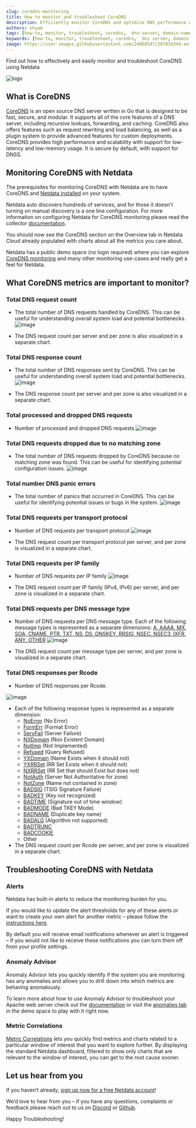 ```yaml
---
slug: coredns-monitoring
title: How to monitor and troubleshoot CoreDNS
description: Efficiently monitor CoreDNS and optimize DNS performance with Netdata, ensuring reliable and responsive name resolution. Find out more in our blog.
authors: shyam
tags: [how-to, monitor, troubleshoot, coredns,  dns-server, domain-name-server, DNS management,dns]
keywords: [how-to, monitor, troubleshoot, coredns,  dns server, domain name server, DNS management]
image: https://user-images.githubusercontent.com/24860547/207034349-ee1bbed6-4c89-43ab-bd06-5a3daa0c2c6c.png
---
```


Find out how to effectively and easily monitor and troubleshoot CoreDNS using Netdata

![logo](https://user-images.githubusercontent.com/24860547/207034349-ee1bbed6-4c89-43ab-bd06-5a3daa0c2c6c.png)

<!--truncate-->

## What is CoreDNS

[CoreDNS](https://coredns.io/) is an open source DNS server written in Go that is designed to be fast, secure, and modular. It supports all of the core features of a DNS server, including recursive lookups, forwarding, and caching. CoreDNS also offers features such as request rewriting and load balancing, as well as a plugin system to provide advanced features for custom deployments. CoreDNS provides high performance and scalability with support for low-latency and low-memory usage. It is secure by default, with support for DNSS.

## Monitoring CoreDNS with Netdata

The prerequisites for monitoring CoreDNS with Netdata are to have CoreDNS and [Netdata installed](https://learn.netdata.cloud/docs/cloud/get-started) on your system. 

Netdata auto discovers hundreds of services, and for those it doesn't turning on manual discovery is a one line configuration. For more information on configuring Netdata for CoreDNS monitoring please read the collector [documentation](https://learn.netdata.cloud/docs/agent/collectors/go.d.plugin/modules/coredns).

You should now see the CoreDNS section on the Overview tab in Netdata Cloud already populated with charts about all the metrics you care about.

Netdata has a public demo space (no login required) where you can explore [CoreDNS monitoring](https://app.netdata.cloud/spaces/netdata-demo/rooms/coredns/) and many other monitoring use-cases and really get a feel for Netdata.

## What CoreDNS metrics are important to monitor?

### Total DNS request count
 - The total number of DNS requests handled by CoreDNS. This can be useful for understanding overall system load and potential bottlenecks.
![image](https://user-images.githubusercontent.com/24860547/207034333-c43ed338-a876-4146-ad0c-c2cd433b1f5c.png)

 - The DNS request count per server and per zone is also visualized in a separate chart.

### Total DNS response count
 - The total number of DNS responses sent by CoreDNS. This can be useful for understanding overall system load and potential bottlenecks.
![image](https://user-images.githubusercontent.com/24860547/207034410-b03e16d9-a44a-4bcb-846e-6605ed2051de.png)

- The DNS response count per server and per zone is also visualized in a separate chart.

### Total processed and dropped DNS requests
 - Number of processed and dropped DNS requests
![image](https://user-images.githubusercontent.com/24860547/207034456-e430228c-0bfa-4383-a885-23e9058c9ab1.png)

### Total DNS requests dropped due to no matching zone
 - The total number of DNS requests dropped by CoreDNS because no matching zone was found. This can be useful for identifying potential configuration issues.
![image](https://user-images.githubusercontent.com/24860547/207034654-fbb986b6-67c8-4bdb-aba0-972b20fc6aa6.png)

### Total number DNS panic errors
 - The total number of panics that occurred in CoreDNS. This can be useful for identifying potential issues or bugs in the system.
 ![image](https://user-images.githubusercontent.com/24860547/207034688-79828ea6-bf11-4140-8a03-cda0cfb0eb4c.png)

### Total DNS requests per transport protocol
 - Number of DNS requests per transport protocol
![image](https://user-images.githubusercontent.com/24860547/207034779-1ac1fb6c-0d34-43d4-9e6d-83888d4e0b49.png)

- The DNS request count per transport protocol per server, and per zone is visualized in a separate chart.

### Total DNS requests per IP family
 - Number of DNS requests per IP family
 ![image](https://user-images.githubusercontent.com/24860547/207034858-5f1a7e32-b699-4913-96d3-79ca4ad83ca9.png)
 
 - The DNS request count per IP family (IPv4, IPv6) per server, and per zone is visualized in a separate chart.

### Total DNS requests per DNS message type
 - Number of DNS requests per DNS message type. Each of the following message types is represented as a separate dimensions: [A, AAAA, MX, SOA, CNAME, PTR, TXT, NS, DS, DNSKEY, RRSIG, NSEC, NSEC3, IXFR, ANY, OTHER](https://en.wikipedia.org/wiki/List_of_DNS_record_types)
 ![image](https://user-images.githubusercontent.com/24860547/207034934-b3609b31-d8de-4c25-b282-365ed76f28b9.png)
 
 - The DNS request count per message type per server, and per zone is visualized in a separate chart.

### Total DNS responses per Rcode
 - Number of DNS responses per Rcode. 
 
 ![image](https://user-images.githubusercontent.com/24860547/207034983-45e9711e-aa29-4c40-8a96-204db2c15329.png)

- Each of the following response types is represented as a separate dimension: 
  - [NoError](https://www.rfc-editor.org/rfc/rfc1035) (No Error)
  - [FormErr](https://www.rfc-editor.org/rfc/rfc1035) (Format Error)
  - [ServFail](https://www.rfc-editor.org/rfc/rfc1035) (Server Failure)
  - [NXDomain](https://www.rfc-editor.org/rfc/rfc1035) (Non Existent Domain)
  - [NotImp](https://www.rfc-editor.org/rfc/rfc1035) (Not Implemented)
  - [Refused](https://www.rfc-editor.org/rfc/rfc1035) (Query Refused)
  - [YXDomain](https://www.rfc-editor.org/rfc/rfc2136) (Name Exists when it should not)
  - [YXRRSet](https://www.rfc-editor.org/rfc/rfc2136) (RR Set Exists when it should not)
  - [NXRRSet](https://www.rfc-editor.org/rfc/rfc2136) (RR Set that should Exist but does not)
  - [NotAuth](https://www.rfc-editor.org/rfc/rfc2136) (Server Not Authoritative for zone)
  - [NotZone](https://www.rfc-editor.org/rfc/rfc2136) (Name not contained in zone)
  - [BADSIG](https://www.rfc-editor.org/rfc/rfc2845) (TSIG Signature Failure)
  - [BADKEY](https://www.rfc-editor.org/rfc/rfc2845) (Key not recognized)
  - [BADTIME](https://www.rfc-editor.org/rfc/rfc2845) (Signature out of time window)
  - [BADMODE](https://www.rfc-editor.org/rfc/rfc2930) (Bad TKEY Mode)
  - [BADNAME](https://www.rfc-editor.org/rfc/rfc2930) (Duplicate key name)
  - [BADALG](https://www.rfc-editor.org/rfc/rfc2930) (Algorithm not supported)
  - [BADTRUNC](https://www.rfc-editor.org/rfc/rfc2930) 
  - [BADCOOKIE](https://www.rfc-editor.org/rfc/rfc2930) 
  - Other
- The DNS request count per Rcode per server, and per zone is visualized in a separate chart.

## Troubleshooting CoreDNS with Netdata

### Alerts
Netdata has built-in alerts to reduce the monitoring burden for you. 

If you would like to update the alert thresholds for any of these alerts or want to create your own alert for another metric – please follow the [instructions here](https://learn.netdata.cloud/docs/monitor/configure-alarms).

By default you will receive email notifications whenever an alert is triggered – if you would not like to receive these notifications you can turn them off from your profile settings.

### Anomaly Advisor
Anomaly Advisor lets you quickly identify if the system you are monitoring has any anomalies and allows you to drill down into which metrics are behaving anomalously.

To learn more about how to use Anomaly Advisor to troubleshoot your Apache web server check out the [documentation](https://learn.netdata.cloud/docs/cloud/insights/anomaly-advisor) or visit the [anomalies tab](https://app.netdata.cloud/spaces/netdata-demo/rooms/apache/anomalies) in the demo space to play with it right now.
### Metric Correlations 
[Metric Correlations](https://learn.netdata.cloud/docs/cloud/insights/metric-correlations) lets you quickly find metrics and charts related to a particular window of interest that you want to explore further. By displaying the standard Netdata dashboard, filtered to show only charts that are relevant to the window of interest, you can get to the root cause sooner.

## Let us hear from you
If you haven’t already, [sign up now for a free Netdata account](https://app.netdata.cloud/?utm_campaign=technical&utm_source=content&utm_medium=blog&utm_content=coredns-monitoring)! 

We’d love to hear from you – if you have any questions, complaints or feedback please reach out to us on [Discord](https://discord.com/invite/mPZ6WZKKG2) or [Github](https://github.com/netdata/netdata/).

Happy Troubleshooting!

